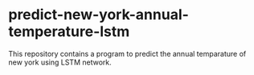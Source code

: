 # predict-new-york-annual-temperature-lstm
This repository contains a program to predict the annual temparature of new york using LSTM network.
